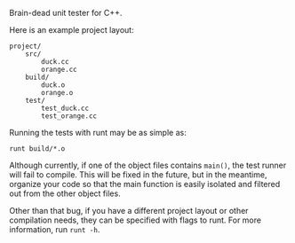 Brain-dead unit tester for C++.

Here is an example project layout:

	project/
		src/
			duck.cc
			orange.cc
		build/
			duck.o
			orange.o
		test/
			test_duck.cc
			test_orange.cc

Running the tests with runt may be as simple as:

	runt build/*.o

Although currently, if one of the object files contains `main()`, the test runner
will fail to compile. This will be fixed in the future, but in the meantime, organize your
code so that the main function is easily isolated and filtered out from the other
object files.

Other than that bug, if you have a different project layout or other compilation needs,
they can be specified with flags to runt. For more information, run `runt -h`.
